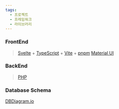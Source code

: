 ```yaml
---
tags:
  - 프로젝트
  - 프레임워크
  - 라이브러리
---
```

### FrontEnd
> [Svelte](https://svelte.dev/) +  [TypeScript](https://www.typescriptlang.org/) + [Vite](https://ko.vitejs.dev/) + [pnpm](https://pnpm.io/ko/)
> [Material UI](https://mui.com/material-ui/getting-started/)

### BackEnd
> [PHP](https://www.php.net/)

### Database Schema
[DBDiagram.io](https://dbdiagram.io/d/JM_Cafe-64f6e85002bd1c4a5efb3f37)